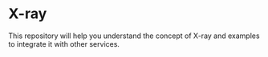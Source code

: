 # X-ray
This repository will help you understand the concept of X-ray and examples to integrate it with other services.
